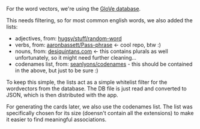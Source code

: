 For the word vectors, we're using the [GloVe database](https://nlp.stanford.edu/projects/glove/).

This needs filtering, so for most common english words, we also added the lists:

- adjectives, from: [hugsy/stuff/random-word](https://github.com/hugsy/stuff/blob/master/random-word/english-adjectives.txt)
- verbs, from: [aaronbassett/Pass-phrase](https://github.com/aaronbassett/Pass-phrase) <- cool repo, btw :)
- nouns, from: [desiquintans.com](http://www.desiquintans.com/nounlist) <- this contains plurals as well unfortunately, so it might need further cleaning...
- codenames list, from: [seanlyons/codenames](https://github.com/seanlyons/codenames/blob/master/wordlist.txt) - this should be contained in the above, but just to be sure :)

To keep this simple, the lists act as a simple whitelist filter for the wordvectors from the database.
The DB file is just read and converted to JSON, which is then distributed with the app.

For generating the cards later, we also use the codenames list.
The list was specifically chosen for its size (doensn't contain all the extensions) to make it easier to find meaningful associations.
